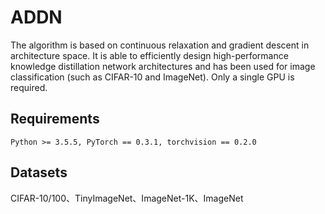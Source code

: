 # ADDN

The algorithm is based on continuous relaxation and gradient descent in architecture space. It is able to efficiently design high-performance knowledge distillation network architectures and has been used for image classification (such as CIFAR-10 and ImageNet). Only a single GPU is required.

## Requirements
```
Python >= 3.5.5, PyTorch == 0.3.1, torchvision == 0.2.0
```

## Datasets
CIFAR-10/100、TinyImageNet、ImageNet-1K、ImageNet
